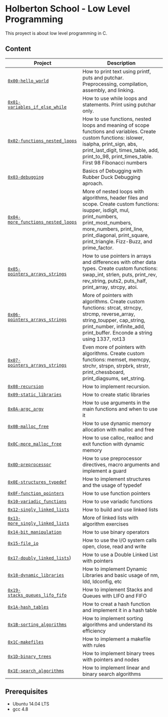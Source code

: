 # Holberton School - Low Level Programming
This proyect is about low level programming in C.
## Content
| Project | Description |
|---------|-------------|
| [`0x00-hello_world`](./0x00-hello_world) | How to print text using printf, puts and putchar. Preprocessing, compilation, assembly, and linking.  |
| [`0x01-variables_if_else_while`](./0x01-variables_if_else_while) | How to use while loops and statements. Print using putchar only. |
| [`0x02-functions_nested_loops`](./0x02-functions_nested_loops) | How to use functions, nested loops and meaning of scope functions and variables. Create custom functions: islower, isalpha, print_sign, abs, print_last_digit, times_table, add, print_to_98, print_times_table. First 98 Fibonacci numbers |
| [`0x03-debugging`](./0x03-debugging) | Basics of Debugging with Rubber Duck Debugging aproach. | 
| [`0x04-more_functions_nested_loops`](./0x04-more_functions_nested_loops) | More of nested loops with algorithms, header files and scope. Create custom functions: isupper, isdigit, mul, print_numbers, print_most_numbers, more_numbers, print_line, print_diagonal, print_square, print_triangle. Fizz-Buzz, and prime_factor. |
| [`0x05-pointers_arrays_strings`](./0x05-pointers_arrays_strings) | How to use pointers in arrays and differences with other data types. Create custom functions: swap_int, strlen, puts, print_rev, rev_string, puts2, puts_half, print_array, strcpy, atoi. |
| [`0x06-pointers_arrays_strings`](./0x06-pointers_arrays_strings) | More of pointers with algorithms. Create custom functions: strcat, strncpy, strcmp, reverse_array, string_toupper, cap_string, print_number, infinite_add, print_buffer. Enconde a string using 1337, rot13 |
| [`0x07-pointers_arrays_strings`](./0x07-pointers_arrays_strings) | Even more of pointers with algorithms. Create custom functions: memset, memcpy, strchr, strspn, strpbrk, strstr, print_chessboard, print_diagsums, set_string. |
| [`0x08-recursion`](./0x08-recursion) | How to implement recursion. |
| [`0x09-static_libraries`](./0x09-static_libraries) | How to create static libraries |
| [`0x0A-argc_argv`](./0x0A-argc_argv) | How to use arguments in the main functions and when to use it |
| [`0x0B-malloc_free`](./0x0B-malloc_free) | How to use dynamic memory allocation with malloc and free |
| [`0x0C-more_malloc_free`](./0x0C-more_malloc_free) | How to use calloc, realloc and exit function with dynamic memory |
| [`0x0D-preprocessor`](./0x0D-preprocessor) | How to use preprocessor directives, macro arguments and implement a guard |
| [`0x0E-structures_typedef`](./0x0E-structures_typedef) | How to implement structures and the usage of typedef |
| [`0x0F-function_pointers`](./0x0F-function_pointers) | How to use function pointers |
| [`0x10-variadic_functions`](./0x10-variadic_functions) | How to use variadic functions |
| [`0x12-singly_linked_lists`](./0x12-singly_linked_lists) | How to build and use linked lists |
| [`0x13-more_singly_linked_lists`](./0x13-more_singly_linked_lists) | More of linked lists with algorithm exercises |
| [`0x14-bit_manipulation`](./0x14-bit_manipulation) | How to use binary operators | 
| [`0x15-file_io`](./0x15-file_io) | How to use the I/O system calls open, close, read and write |
| [`0x17-doubly_linked_lists`](./0x17-doubly_linked_lists)) | How to use a Double Linked List with pointers |
| [`0x18-dynamic_libraries`](./0x18-dynamic_libraries) | How to implement Dynamic Libraries and basic usage of nm, ldd, ldconfig, etc |
| [`0x19-stacks_queues_lifo_fifo`](./0x19-stacks_queues_lifo_fifo) | How to implement Stacks and Queues with LIFO and FIFO |
| [`0x1A-hash_tables`](./0x1A-hash_tables) | How to creat a hash function and implement it in a hash table |
| [`0x1B-sorting_algorithms`](./0x1B-sorting_algorithms) | How to implement sorting algorithms and understand its efficiency |
| [`0x1C-makefiles`](./0x1C-makefiles) | How to implement a makefile with rules |
| [`0x1D-binary_trees`](./0x1D-binary_trees) | How to implement binary trees with pointers and nodes |
| [`0x1E-search_algorithms`](./0x1E-search_algorithms) | How to implement linear and binary search algorithms |

## Prerequisites
* Ubuntu 14.04 LTS
* gcc 4.8
